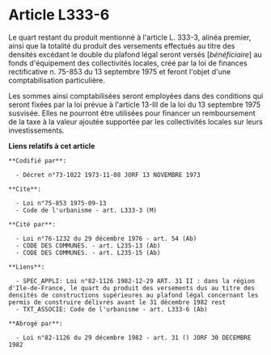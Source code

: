 # Article L333-6

Le quart restant du produit mentionné à l'article L. 333-3, alinéa premier, ainsi que la totalité du produit des versements
effectués au titre des densités excédant le double du plafond légal seront versés [*bénéficiaire*] au fonds d'équipement des
collectivités locales, créé par la loi de finances rectificative n. 75-853 du 13 septembre 1975 et feront l'objet d'une
comptabilisation particulière.

Les sommes ainsi comptabilisées seront employées dans des conditions qui seront fixées par la loi prévue à l'article 13-III
de la loi du 13 septembre 1975 susvisée. Elles ne pourront être utilisées pour financer un remboursement de la taxe à la
valeur ajoutée supportée par les collectivités locales sur leurs investissements.

**Liens relatifs à cet article**

	**Codifié par**:

	  - Décret n°73-1022 1973-11-08 JORF 13 NOVEMBRE 1973

	**Cite**:

	  - Loi n°75-853 1975-09-13
	  - Code de l'urbanisme - art. L333-3 (M)

	**Cité par**:

	  - Loi n°76-1232 du 29 décembre 1976 - art. 54 (Ab)
	  - CODE DES COMMUNES. - art. L235-13 (Ab)
	  - CODE DES COMMUNES. - art. L235-15 (Ab)

	**Liens**:

	  - SPEC_APPLI: Loi n°82-1126 1982-12-29 ART. 31 II : dans la région d'Ile-de-France, le quart du produit des versements dus au titre des densités de constructions supérieures au plafond légal concernant les permis de construire délivrés avant le 31 décembre 1982 rest
	  - TXT_ASSOCIE: Code de l'urbanisme - art. L333-6 (Ab)

	**Abrogé par**:

	  - Loi n°82-1126 du 29 décembre 1982 - art. 31 () JORF 30 DECEMBRE 1982
